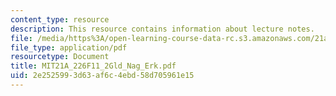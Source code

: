 ```yaml
---
content_type: resource
description: This resource contains information about lecture notes.
file: /media/https%3A/open-learning-course-data-rc.s3.amazonaws.com/21a-226-ethnic-and-national-identity-fall-2011/2e2525993d63af6c4ebd58d705961e15_MIT21A_226F11_2Gld_Nag_Erk.pdf
file_type: application/pdf
resourcetype: Document
title: MIT21A_226F11_2Gld_Nag_Erk.pdf
uid: 2e252599-3d63-af6c-4ebd-58d705961e15
---
```


